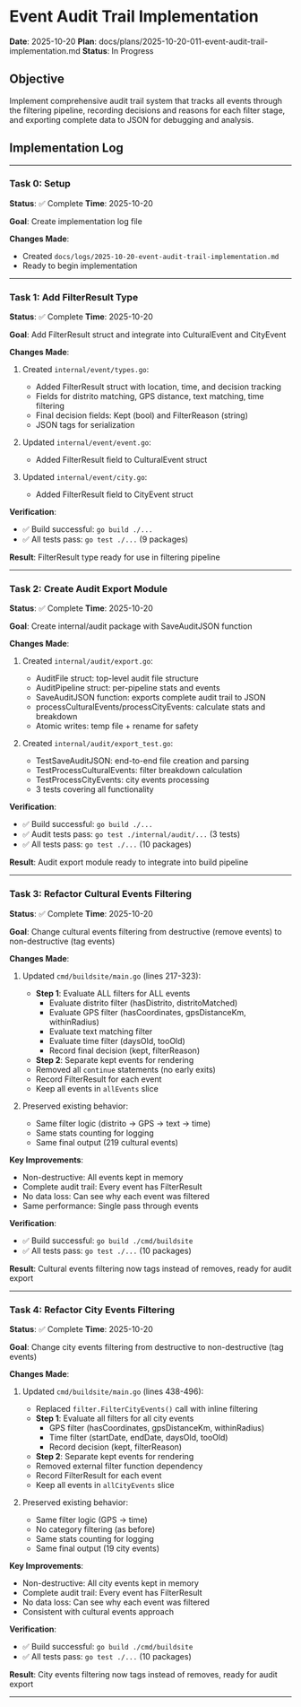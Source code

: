 # Event Audit Trail Implementation

**Date**: 2025-10-20
**Plan**: docs/plans/2025-10-20-011-event-audit-trail-implementation.md
**Status**: In Progress

## Objective

Implement comprehensive audit trail system that tracks all events through the filtering pipeline, recording decisions and reasons for each filter stage, and exporting complete data to JSON for debugging and analysis.

## Implementation Log

---

### Task 0: Setup

**Status**: ✅ Complete
**Time**: 2025-10-20

**Goal**: Create implementation log file

**Changes Made**:
- Created `docs/logs/2025-10-20-event-audit-trail-implementation.md`
- Ready to begin implementation

---

### Task 1: Add FilterResult Type

**Status**: ✅ Complete
**Time**: 2025-10-20

**Goal**: Add FilterResult struct and integrate into CulturalEvent and CityEvent

**Changes Made**:
1. Created `internal/event/types.go`:
   - Added FilterResult struct with location, time, and decision tracking
   - Fields for distrito matching, GPS distance, text matching, time filtering
   - Final decision fields: Kept (bool) and FilterReason (string)
   - JSON tags for serialization

2. Updated `internal/event/event.go`:
   - Added FilterResult field to CulturalEvent struct

3. Updated `internal/event/city.go`:
   - Added FilterResult field to CityEvent struct

**Verification**:
- ✅ Build successful: `go build ./...`
- ✅ All tests pass: `go test ./...` (9 packages)

**Result**: FilterResult type ready for use in filtering pipeline

---

### Task 2: Create Audit Export Module

**Status**: ✅ Complete
**Time**: 2025-10-20

**Goal**: Create internal/audit package with SaveAuditJSON function

**Changes Made**:
1. Created `internal/audit/export.go`:
   - AuditFile struct: top-level audit file structure
   - AuditPipeline struct: per-pipeline stats and events
   - SaveAuditJSON function: exports complete audit trail to JSON
   - processCulturalEvents/processCityEvents: calculate stats and breakdown
   - Atomic writes: temp file + rename for safety

2. Created `internal/audit/export_test.go`:
   - TestSaveAuditJSON: end-to-end file creation and parsing
   - TestProcessCulturalEvents: filter breakdown calculation
   - TestProcessCityEvents: city events processing
   - 3 tests covering all functionality

**Verification**:
- ✅ Build successful: `go build ./...`
- ✅ Audit tests pass: `go test ./internal/audit/...` (3 tests)
- ✅ All tests pass: `go test ./...` (10 packages)

**Result**: Audit export module ready to integrate into build pipeline

---

### Task 3: Refactor Cultural Events Filtering

**Status**: ✅ Complete
**Time**: 2025-10-20

**Goal**: Change cultural events filtering from destructive (remove events) to non-destructive (tag events)

**Changes Made**:
1. Updated `cmd/buildsite/main.go` (lines 217-323):
   - **Step 1**: Evaluate ALL filters for ALL events
     - Evaluate distrito filter (hasDistrito, distritoMatched)
     - Evaluate GPS filter (hasCoordinates, gpsDistanceKm, withinRadius)
     - Evaluate text matching filter
     - Evaluate time filter (daysOld, tooOld)
     - Record final decision (kept, filterReason)
   - **Step 2**: Separate kept events for rendering
   - Removed all `continue` statements (no early exits)
   - Record FilterResult for each event
   - Keep all events in `allEvents` slice

2. Preserved existing behavior:
   - Same filter logic (distrito → GPS → text → time)
   - Same stats counting for logging
   - Same final output (219 cultural events)

**Key Improvements**:
- Non-destructive: All events kept in memory
- Complete audit trail: Every event has FilterResult
- No data loss: Can see why each event was filtered
- Same performance: Single pass through events

**Verification**:
- ✅ Build successful: `go build ./cmd/buildsite`
- ✅ All tests pass: `go test ./...` (10 packages)

**Result**: Cultural events filtering now tags instead of removes, ready for audit export

---

### Task 4: Refactor City Events Filtering

**Status**: ✅ Complete
**Time**: 2025-10-20

**Goal**: Change city events filtering from destructive to non-destructive (tag events)

**Changes Made**:
1. Updated `cmd/buildsite/main.go` (lines 438-496):
   - Replaced `filter.FilterCityEvents()` call with inline filtering
   - **Step 1**: Evaluate all filters for all city events
     - GPS filter (hasCoordinates, gpsDistanceKm, withinRadius)
     - Time filter (startDate, endDate, daysOld, tooOld)
     - Record decision (kept, filterReason)
   - **Step 2**: Separate kept events for rendering
   - Removed external filter function dependency
   - Record FilterResult for each event
   - Keep all events in `allCityEvents` slice

2. Preserved existing behavior:
   - Same filter logic (GPS → time)
   - No category filtering (as before)
   - Same stats counting for logging
   - Same final output (19 city events)

**Key Improvements**:
- Non-destructive: All city events kept in memory
- Complete audit trail: Every event has FilterResult
- No data loss: Can see why each event was filtered
- Consistent with cultural events approach

**Verification**:
- ✅ Build successful: `go build ./cmd/buildsite`
- ✅ All tests pass: `go test ./...` (10 packages)

**Result**: City events filtering now tags instead of removes, ready for audit export

---
